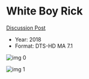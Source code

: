# White Boy Rick

[Discussion Post](https://www.avsforum.com/threads/bass-eq-for-filtered-movies.2995212/post-57322544)

* Year: 2018
* Format: DTS-HD MA 7.1

![img 0](https://i.imgur.com/yUAYYxR.jpg)

![img 1](https://i.imgur.com/8SjA5xT.jpg)

